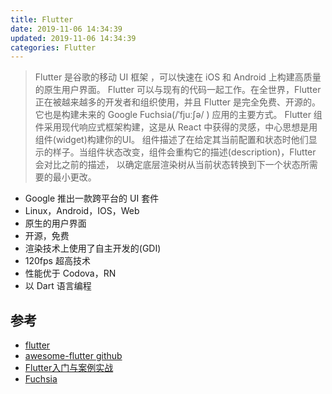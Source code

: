 ```yaml
---
title: Flutter
date: 2019-11-06 14:34:39
updated: 2019-11-06 14:34:39
categories: Flutter
---
```


>Flutter 是谷歌的移动 UI 框架 ，可以快速在 iOS 和 Android 上构建高质量的原生用户界面。 Flutter 可以与现有的代码一起工作。在全世界，Flutter 正在被越来越多的开发者和组织使用，并且 Flutter 是完全免费、开源的。它也是构建未来的 Google Fuchsia(/ˈfjuːʃə/ ) 应用的主要方式。
Flutter 组件采用现代响应式框架构建，这是从 React 中获得的灵感，中心思想是用组件(widget)构建你的UI。 组件描述了在给定其当前配置和状态时他们显示的样子。当组件状态改变，组件会重构它的描述(description)，Flutter 会对比之前的描述， 以确定底层渲染树从当前状态转换到下一个状态所需要的最小更改。

- Google 推出一款跨平台的 UI 套件
- Linux，Android，IOS，Web
- 原生的用户界面
- 开源，免费
- 渲染技术上使用了自主开发的(GDI)
- 120fps 超高技术
- 性能优于 Codova，RN
- 以 Dart 语言编程


## 参考
- [flutter](https://flutter.dev/)
- [awesome-flutter github](https://github.com/Solido/awesome-flutter)
- [Flutter入门与案例实战](https://www.imooc.com/learn/1090)
- [Fuchsia](https://baike.baidu.com/item/Fuchsia/19900570?fr=aladdin)